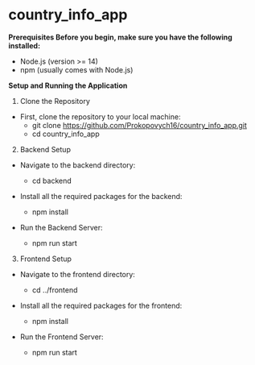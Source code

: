 # country_info_app

**Prerequisites Before you begin, make sure you have the following installed:**

- Node.js (version >= 14)
- npm (usually comes with Node.js)

**Setup and Running the Application**

1. Clone the Repository

- First, clone the repository to your local machine:
  - git clone https://github.com/Prokopovych16/country_info_app.git
  - cd country_info_app


2. Backend Setup

- Navigate to the backend directory:
  - cd backend

- Install all the required packages for the backend:
  - npm install

- Run the Backend Server:
  - npm run start


3. Frontend Setup

- Navigate to the frontend directory:
  - cd ../frontend

- Install all the required packages for the frontend:
  - npm install

- Run the Frontend Server:
  - npm run start